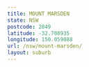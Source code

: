 ```yaml
---
title: MOUNT MARSDEN
state: NSW
postcode: 2849
latitude: -32.708935
longitude: 150.059088
url: /nsw/mount-marsden/
layout: suburb
---
```

